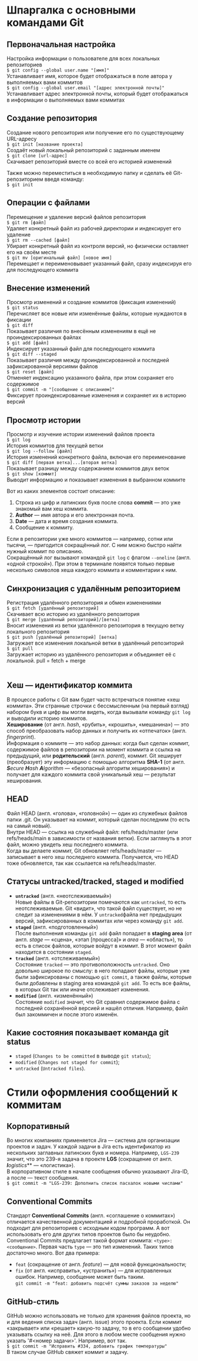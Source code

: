 # Шпаргалка с основными командами Git

## Первоначальная настройка
Настройка информации о пользователе для всех локальных репозиториев  
`$ git config --global user.name "[имя]"`  
Устанавливает имя, которое будет отображаться в поле автора у выполняемых вами коммитов  
`$ git config --global user.email "[адрес электронной почты]"`  
Устанавливает адрес электронной почты, который будет отображаться в информации о выполняемых вами коммитах

## Создание репозитория
Создание нового репозитория или получение его по существующему URL-адресу  
`$ git init [название проекта]`  
Создаёт новый локальный репозиторий с заданным именем  
`$ git clone [url-адрес]`  
Скачивает репозиторий вместе со всей его историей изменений

Также можно переместиться в необходимую папку и сделать её Git-репозиторием введя команду:  
`$ git init`

## Операции с файлами
Перемещение и удаление версий файлов репозитория  
`$ git rm [файл]`  
Удаляет конкретный файл из рабочей директории и индексирует его удаление  
`$ git rm --cached [файл]`  
Убирает конкретный файл из контроля версий, но физически оставляет его на своём месте  
`$ git mv [оригинальный файл] [новое имя]`  
Перемещает и переименовывает указанный файл, сразу индексируя его для последующего коммита

## Внесение изменений
Просмотр изменений и создание коммитов (фиксация изменений)  
`$ git status`  
Перечисляет все новые или изменённые файлы, которые нуждаются в фиксации  
`$ git diff`  
Показывает различия по внесённым изменениям в ещё не проиндексированных файлах  
`$ git add [файл]`  
Индексирует указанный файл для последующего коммита  
`$ git diff --staged`  
Показывает различия между проиндексированной и последней зафиксированной версиями файлов  
`$ git reset [файл]`  
Отменяет индексацию указанного файла, при этом сохраняет его содержимое  
`$ git commit -m "[сообщение с описанием]"`  
Фиксирует проиндексированные изменения и сохраняет их в историю версий

## Просмотр истории
Просмотр и изучение истории изменений файлов проекта  
`$ git log`  
История коммитов для текущей ветки  
`$ git log --follow [файл]`  
История изменений конкретного файла, включая его переименование  
`$ git diff [первая ветка]...[вторая ветка]`  
Показывает разницу между содержанием коммитов двух веток  
`$ git show [коммит]`  
Выводит информацию и показывает изменения в выбранном коммите  
  
Вот из каких элементов состоит описание:  
1. Строка из цифр и латинских букв после слова **commit** — это уже знакомый вам хеш коммита.
2. **Author** — имя автора и его электронная почта.
3. **Date** — дата и время создания коммита.
4. Сообщение к коммиту.

Если в репозитории уже много коммитов — например, сотни или тысячи, — пригодится сокращённый лог. С ним можно быстро найти нужный коммит по описанию.  
Сокращённый лог вызывают командой `git log` с флагом `--oneline` (англ. «одной строкой»). При этом в терминале появятся только первые несколько символов хеша каждого коммита и комментарии к ним.

## Синхронизация с удалённым репозиторием
Регистрация удалённого репозитория и обмен изменениями  
`$ git fetch [удалённый репозиторий]`  
Скачивает всю историю из удалённого репозитория  
`$ git merge [удалённый репозиторий]/[ветка]`  
Вносит изменения из ветки удалённого репозитория в текущую ветку локального репозитория  
`$ git push [удалённый репозиторий] [ветка]`  
Загружает все изменения локальной ветки в удалённый репозиторий  
`$ git pull`  
Загружает историю из удалённого репозитория и объединяет её с локальной. pull = fetch + merge
<br><br>
## Хеш — идентификатор коммита

В процессе работы с Git вам будет часто встречаться понятие «хеш коммита». Эти странные строчки с бессмысленным (на первый взгляд) набором букв и цифр вы могли видеть, когда вызывали команду `git log` и выводили историю коммитов.  
**Хеширование** (от англ. *hash*, «рубить», «крошить», «мешанина») — это способ преобразовать набор данных и получить их «отпечаток» (англ. *fingerprint*).  
Информация о коммите — это набор данных: когда был сделан коммит, содержимое файлов в репозитории на момент коммита и ссылка на предыдущий, или **родительский** (англ. *parent*), коммит. Git хеширует (преобразует) эту информацию с помощью алгоритма **SHA-1** (от англ. ***S**ecure **H**ash **A**lgorithm* — «безопасный алгоритм хеширования») и получает для каждого коммита свой уникальный хеш — результат хеширования.

## HEAD

Файл HEAD (англ. «голова», «головной») — один из служебных файлов папки .git. Он указывает на коммит, который сделан последним (то есть на самый новый).  
Внутри HEAD — ссылка на служебный файл: refs/heads/master (или refs/heads/main в зависимости от названия ветки). Если заглянуть в этот файл, можно увидеть хеш последнего коммита.  
Когда вы делаете коммит, Git обновляет refs/heads/master — записывает в него хеш последнего коммита. Получается, что HEAD тоже обновляется, так как ссылается на refs/heads/master.

## Статусы untracked/tracked, staged и modified

- **`untracked`** (англ. «неотслеживаемый»)  
Новые файлы в Git-репозитории помечаются как `untracked`, то есть неотслеживаемые. Git «видит», что такой файл существует, но не следит за изменениями в нём. У `untracked`файла нет предыдущих версий, зафиксированных в коммитах или через команду `git add`.  
- **`staged`** (англ. «подготовленный»)  
После выполнения команды `git add` файл попадает в **staging area** (от англ. *stage* — «сцена», «этап [процесса]» и *area* — «область»), то есть в список файлов, которые войдут в коммит. В этот момент файл находится в состоянии `staged`.  
- **`tracked`** (англ. «отслеживаемый»)  
Состояние `tracked` — это противоположность `untracked`. Оно довольно широкое по смыслу: в него попадают файлы, которые уже были зафиксированы с помощью `git commit`, а также файлы, которые были добавлены в staging area командой `git add`. То есть все файлы, в которых Git так или иначе отслеживает изменения.  
- **`modified`** (англ. «изменённый»)  
Состояние `modified` значит, что Git сравнил содержимое файла с последней сохранённой версией и нашёл отличия. Например, файл был закоммичен и после этого изменён.  

## Какие состояния показывает команда git status

- `staged` (`Changes to be committed` в выводе `git status`);
- `modified` (`Changes not staged for commit`);
- `untracked` (`Untracked files`).

# Стили оформления сообщений к коммитам

## Корпоративный

Во многих компаниях применяется Jira — система для организации проектов и задач. У каждой задачи в Jira есть идентификатор из нескольких заглавных латинских букв и номера. Например, `LGS-239` значит, что это 239-я задача в проекте **LGS** (сокращение от англ. ***l**o**g**istic**s*** — «логистика»).  
В корпоративном стиле в начале сообщения обычно указывают Jira-ID, а после — текст сообщения.  
`$ git commit -m "LGS-239: Дополнить список пасхалок новыми числами"`  

## Conventional Commits

Стандарт **Conventional Commits** (англ. «соглашение о коммитах») отличается качественной документацией и подробной проработкой. Он подходит для репозиториев с исходным кодом программ. А вот использовать его для других типов проектов было бы неудобно.  
Conventional Commits предлагает такой формат коммита: `<type>: <сообщение>`. Первая часть `type` — это тип изменений. Таких типов достаточно много. Вот два примера:  
- `feat` (сокращение от англ. *feature*) — для новой функциональности;
- `fix` (от англ. «исправить», «устранить») — для исправленных ошибок.
Например, сообщение может быть таким.  
`git commit -m "feat: добавить подсчёт суммы заказов за неделю"`  

## GitHub-стиль

GitHub можно использовать не только для хранения файлов проекта, но и для ведения списка задач (англ. issue) этого проекта. Если коммит «закрывает» или «решает» какую-то задачу, то в его сообщении удобно указывать ссылку на неё. Для этого в любом месте сообщения нужно указать '#<номер задачи>'. Например, вот так.  
`$ git commit -m "Исправить #334, добавить график температуры"`  
В таком случае GitHub свяжет коммит и задачу.	